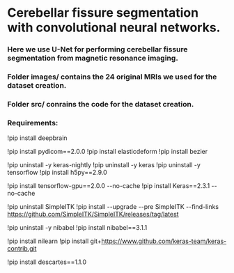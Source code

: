 # Cerebellar fissure segmentation with convolutional neural networks.

### Here we use U-Net for performing cerebellar fissure segmentation from magnetic resonance imaging.

### Folder images/ contains the 24 original MRIs we used for the dataset creation.
### Folder src/ conrains the code for the dataset creation.


### Requirements:

!pip install deepbrain

!pip install pydicom==2.0.0
!pip install elasticdeform
!pip install bezier

!pip uninstall -y keras-nightly
!pip uninstall -y keras
!pip uninstall -y tensorflow
!pip install h5py==2.9.0

!pip install tensorflow-gpu==2.0.0 --no-cache
!pip install Keras==2.3.1 --no-cache

!pip uninstall SimpleITK
!pip install --upgrade --pre SimpleITK --find-links https://github.com/SimpleITK/SimpleITK/releases/tag/latest

!pip uninstall -y nibabel
!pip install nibabel==3.1.1

!pip install nilearn
!pip install git+https://www.github.com/keras-team/keras-contrib.git

!pip install descartes==1.1.0